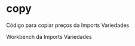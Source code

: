 # copy
 Código para copiar preços da Imports Variedades 

<a h-ref="https://viniciuslevivl.github.io/copy/">Workbench da Imports Variedades</a>